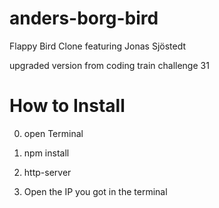 # anders-borg-bird
Flappy Bird Clone featuring Jonas Sjöstedt

upgraded version from coding train challenge 31

# How to Install

0. open Terminal

1. npm install

2. http-server

3. Open the IP you got in the terminal